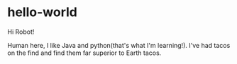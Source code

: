 # hello-world
Hi Robot!

Human here, I like Java and python(that's what I'm learning!).
I've had tacos on the find and find them far superior to Earth tacos.
